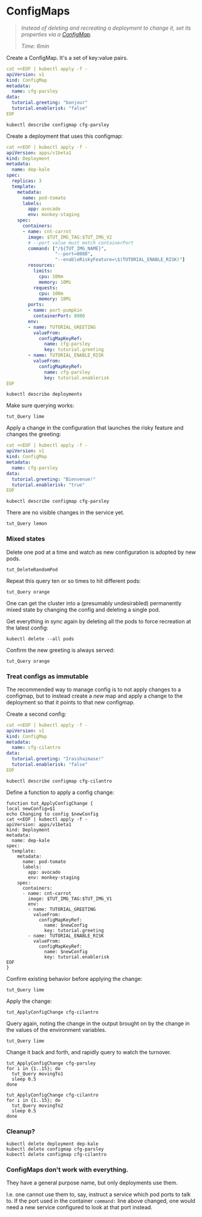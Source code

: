 # ConfigMaps

[ConfigMap]: https://kubernetes.io/docs/tasks/configure-pod-container/configmap

> _Instead of deleting and recreating a deployment
> to change it, set its properties via a [ConfigMap]._
>
> _Time: 6min_


Create a ConfigMap.  It's a set of key:value pairs.

<!-- @createConfigMap @test -->
```yaml
cat <<EOF | kubectl apply -f -
apiVersion: v1
kind: ConfigMap
metadata:
  name: cfg-parsley
data:
  tutorial.greeting: "bonjour"
  tutorial.enablerisk: "false"
EOF
```

<!-- @describeConfigMap @test -->
```
kubectl describe configmap cfg-parsley
```

Create a deployment that uses this configmap:

<!-- @createDeploymentToReferenceConfigMap @test -->
```yaml
cat <<EOF | kubectl apply -f -
apiVersion: apps/v1beta1
kind: Deployment
metadata:
  name: dep-kale
spec:
  replicas: 3
  template:
    metadata:
      name: pod-tomato
      labels:
        app: avocado
        env: monkey-staging
    spec:
      containers:
      - name: cnt-carrot
        image: $TUT_IMG_TAG:$TUT_IMG_V2
        # --port value must match containerPort
        command: ["/${TUT_IMG_NAME}",
                  "--port=8080",
                  "--enableRiskyFeature=\$(TUTORIAL_ENABLE_RISK)"]
        resources:
          limits:
            cpu: 100m
            memory: 10Mi
          requests:
            cpu: 100m
            memory: 10Mi
        ports:
        - name: port-pumpkin
          containerPort: 8080
        env:
        - name: TUTORIAL_GREETING
          valueFrom:
            configMapKeyRef:
              name: cfg-parsley
              key: tutorial.greeting
        - name: TUTORIAL_ENABLE_RISK
          valueFrom:
            configMapKeyRef:
              name: cfg-parsley
              key: tutorial.enablerisk
EOF
```

<!-- @describeDeployments -->
```
kubectl describe deployments
```

Make sure querying works:
<!-- @curlService -->
```
tut_Query lime
```

Apply a change in the configuration that launches the
risky feature and changes the greeting:

<!-- @applyConfigMapChange -->
```yaml
cat <<EOF | kubectl apply -f -
apiVersion: v1
kind: ConfigMap
metadata:
  name: cfg-parsley
data:
  tutorial.greeting: "Bienvenue!"
  tutorial.enablerisk: "true"
EOF
```

<!-- @describeConfig -->
```
kubectl describe configmap cfg-parsley
```

There are no visible changes in the service yet.

<!-- @curlService -->
```
tut_Query lemon
```

### Mixed states

Delete one pod at a time and watch as new configuration
is adopted by new pods.

<!-- @deleteOnePod -->
```
tut_DeleteRandomPod
```

Repeat this query ten or so times to hit different pods:

<!-- @tryQuery -->
```
tut_Query orange
```

One can get the cluster into a (presumably
undesirabled) permanently mixed state by changing the
config and deleting a single pod.

Get everything in sync again by deleting all the pods
to force recreation at the latest config:

<!-- @deleteAllPods -->
```
kubectl delete --all pods
```

Confirm the new greeting is always served:
<!-- @tryQuery -->
```
tut_Query orange
```

### Treat configs as immutable

The recommended way to manage config is to not apply
changes to a configmap, but to instead create a _new_
map and apply a change to the deployment so that it
points to that new configmap.

Create a second config:

<!-- @createConfigMap2 -->
```yaml
cat <<EOF | kubectl apply -f -
apiVersion: v1
kind: ConfigMap
metadata:
  name: cfg-cilantro
data:
  tutorial.greeting: "Irasshaimase!"
  tutorial.enablerisk: "false"
EOF
```

<!-- @describeConfigMap -->
```
kubectl describe configmap cfg-cilantro
```

Define a function to apply a config change:

<!-- @defineFunctionToPointDeploymentToNewConfig -->
```
function tut_ApplyConfigChange {
local newConfig=$1
echo Changing to config $newConfig
cat <<EOF | kubectl apply -f -
apiVersion: apps/v1beta1
kind: Deployment
metadata:
  name: dep-kale
spec:
  template:
    metadata:
      name: pod-tomato
      labels:
        app: avocado
        env: monkey-staging
    spec:
      containers:
      - name: cnt-carrot
        image: $TUT_IMG_TAG:$TUT_IMG_V1
        env:
        - name: TUTORIAL_GREETING
          valueFrom:
            configMapKeyRef:
              name: $newConfig
              key: tutorial.greeting
        - name: TUTORIAL_ENABLE_RISK
          valueFrom:
            configMapKeyRef:
              name: $newConfig
              key: tutorial.enablerisk
EOF
}
```

Confirm existing behavior before applying the change:
<!-- @curlService -->
```
tut_Query lime
```

Apply the change:

<!-- @changeDeployToConfig2 -->
```
tut_ApplyConfigChange cfg-cilantro
```

Query again, noting the change in the output brought on by the
change in the values of the environment variables.

<!-- @curlService -->
```
tut_Query lime
```

Change it back and forth, and rapidly query to watch the turnover.

<!-- @changeDeployToConfig1 -->
```
tut_ApplyConfigChange cfg-parsley
for i in {1..15}; do
  tut_Query movingTo1
  sleep 0.5
done
```

<!-- @changeDeployToConfig2 -->
```
tut_ApplyConfigChange cfg-cilantro
for i in {1..15}; do
  tut_Query movingTo2
  sleep 0.5
done
```

### Cleanup?

<!-- @deleteStuff -->
```
kubectl delete deployment dep-kale
kubectl delete configmap cfg-parsley
kubectl delete configmap cfg-cilantro
```

### ConfigMaps don't work with everything.

They have a general purpose name, but only deployments
use them.

I.e. one cannot use them to, say, instruct a service
which pod ports to talk to.  If the port used in the
container `command:` line above changed, one would need
a new service configured to look at that port instead.
